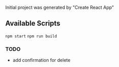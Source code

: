 
Initial project was generated by "Create React App"

## Available Scripts
`npm start`
`npm run build`


### TODO
- add confirmation for delete